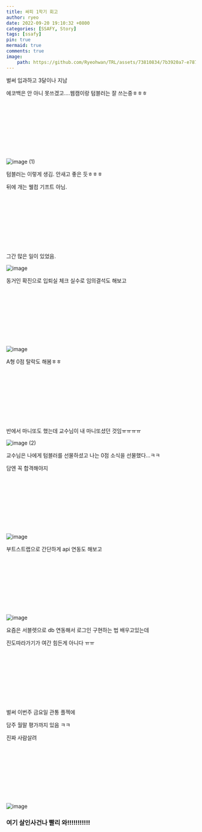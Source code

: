 ```yaml
---
title: 싸피 1학기 회고
author: ryeo
date: 2022-09-20 19:10:32 +0800
categories: [SSAFY, Story]
tags: [ssafy]
pin: true
mermaid: true
comments: true
image:
    path: https://github.com/Ryeohwan/TRL/assets/73810834/7b3920a7-e787-454e-adb0-97ba67a53574
---
```


벌써 입과하고 3달이나 지남

에코백은 안 아니 못쓰겠고....웹캠이랑 텀블러는 잘 쓰는중ㅎㅎㅎ

<br>
<br>
<br>
<br>
<br>
<br>
<br>
<br>

![image (1)](https://github.com/Ryeohwan/TRL/assets/73810834/64da8ec7-fe26-40d0-aeec-1bb4b306600b)

텀블러는 이렇게 생김. 안새고 좋은 듯ㅎㅎㅎ 

뒤에 개는 웰컴 기프트 아님.

<br>
<br>
<br>
<br>
<br>
<br>
<br>
<br>

그간 많은 일이 있었음.

![image](https://github.com/Ryeohwan/TRL/assets/73810834/a1a2809e-34f7-4fc2-ba09-42351f7f7d67)

동거인 확진으로 입퇴실 체크 실수로 임의결석도 해보고

<br>
<br>
<br>
<br>
<br>
<br>
<br>
<br>

![image](https://github.com/Ryeohwan/TRL/assets/73810834/3dd962bc-e5a0-4421-aa13-894601dc7c86)

A형 0점 탈락도 해봄ㅎㅎ

<br>
<br>
<br>
<br>
<br>
<br>
<br>
<br>

반에서 마니또도 했는데 교수님이 내 마니또셨던 것임ㅠㅠㅠㅠ

![image (2)](https://github.com/Ryeohwan/TRL/assets/73810834/e7c191e0-e65c-48a9-9209-c3e75c2338d8)

교수님은 나에게 텀블러를 선물하셨고 나는 0점 소식을 선물했다...ㅋㅋ

담엔 꼭 합격해야지

<br>
<br>
<br>
<br>
<br>
<br>
<br>
<br>

![image](https://github.com/Ryeohwan/TRL/assets/73810834/d1370847-134a-4c2b-9c78-baa1cf173326)

부트스트랩으로 간단하게 api 연동도 해보고

<br>
<br>
<br>
<br>
<br>
<br>
<br>
<br>

![image](https://github.com/Ryeohwan/TRL/assets/73810834/b82ae3ce-a892-4473-97fb-47b48af5c6df)

요즘은 서블렛으로 db 연동해서 로그인 구현하는 법 배우고있는데

진도따라가기가 여간 힘든게 아니다 ㅠㅠ

<br>
<br>
<br>
<br>
<br>
<br>
<br>
<br>


벌써 이번주 금요일 관통 플젝에

담주 월말 평가까지 있음 ㅋㅋ

진짜 사람살려

<br>
<br>
<br>
<br>
<br>
<br>
<br>
<br>


![image](https://github.com/Ryeohwan/TRL/assets/73810834/1774582c-8332-4e3d-94e4-3a7052ea5f52)


### 여기 살인사건나 빨리 와!!!!!!!!!!!


